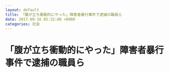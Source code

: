 ```yaml
---
layout: default
title: 「腹が立ち衝動的にやった」障害者暴行事件で逮捕の職員ら
date: 2017-09-16 05:32:00 +0900
categories: 社会
---
```


# 「腹が立ち衝動的にやった」障害者暴行事件で逮捕の職員ら

